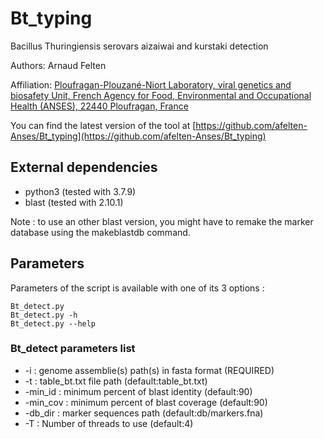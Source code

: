 # Bt_typing

Bacillus Thuringiensis serovars aizaiwai and kurstaki detection


Authors: Arnaud Felten

Affiliation: [Ploufragan-Plouzané-Niort Laboratory, viral genetics and biosafety Unit, French Agency for Food, Environmental and Occupational Health (ANSES), 22440 Ploufragan, France](https://www.anses.fr/en/content/ploufragan-plouzan%C3%A9-niort-laboratory)

You can find the latest version of the tool at [https://github.com/afelten-Anses/Bt_typing](https://github.com/afelten-Anses/Bt_typing)


## External dependencies

* python3 (tested with 3.7.9)
* blast (tested with 2.10.1) 

Note : to use an other blast version, you might have to remake the marker database using the makeblastdb command. 


## Parameters

Parameters of the script is available with one of its 3 options :

	Bt_detect.py
	Bt_detect.py -h
	Bt_detect.py --help
	
### Bt_detect parameters list

* -i : genome assemblie(s) path(s) in fasta format (REQUIRED)
* -t : table_bt.txt file path (default:table_bt.txt)
* -min_id : minimum percent of blast identity (default:90)
* -min_cov : minimum percent of blast coverage (default:90)
* -db_dir : marker sequences path (default:db/markers.fna)
* -T : Number of threads to use (default:4)


